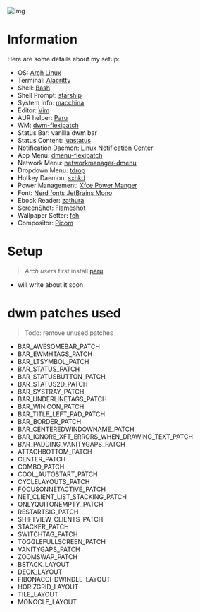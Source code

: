 ![img](/ss/dwm_gruvbox_cozy-night.png)

# Information
Here are some details about my setup:
- OS: [Arch Linux](https://archlinux.org/)
- Terminal: [Alacritty](https://github.com/alacritty/alacritty)
- Shell: [Bash](https://www.gnu.org/software/bash/)
- Shell Prompt: [starship](https://github.com/starship/starship)
- System Info: [macchina](https://github.com/Macchina-CLI/macchina)
- Editor: [Vim](https://github.com/vim/vim)
- AUR helper: [Paru](https://github.com/Morganamilo/paru)
- WM: [dwm-flexipatch](https://github.com/bakkeby/dwm-flexipatch)
- Status Bar: vanilla dwm bar
- Status Content: [luastatus](https://github.com/shdown/luastatus)
- Notification Daemon: [Linux Notification Center](https://github.com/phuhl/linux_notification_center)
- App Menu: [dmenu-flexipatch](https://github.com/bakkeby/dmenu-flexipatch)
- Network Menu: [networkmanager-dmenu](https://github.com/firecat53/networkmanager-dmenu)
- Dropdown Menu: [tdrop](https://github.com/noctuid/tdrop)
- Hotkey Daemon: [sxhkd](https://github.com/baskerville/sxhkd)
- Power Management: [Xfce Power Manger](https://docs.xfce.org/xfce/xfce4-power-manager/start)
- Font: [Nerd fonts JetBrains Mono](https://www.nerdfonts.com/)
- Ebook Reader: [zathura](https://github.com/pwmt/zathura)
- ScreenShot: [Flameshot](https://github.com/flameshot-org/flameshot)
- Wallpaper Setter: [feh](https://github.com/derf/feh)
- Compositor: [Picom](https://github.com/yshui/picom)

# Setup
> _Arch users_ first install [paru](https://github.com/Morganamilo/paru)
- will write about it soon

# dwm patches used
> Todo: remove unused patches
- BAR_AWESOMEBAR_PATCH
- BAR_EWMHTAGS_PATCH
- BAR_LTSYMBOL_PATCH
- BAR_STATUS_PATCH
- BAR_STATUSBUTTON_PATCH
- BAR_STATUS2D_PATCH
- BAR_SYSTRAY_PATCH
- BAR_UNDERLINETAGS_PATCH 
- BAR_WINICON_PATCH 
- BAR_TITLE_LEFT_PAD_PATCH 
- BAR_BORDER_PATCH 
- BAR_CENTEREDWINDOWNAME_PATCH 
- BAR_IGNORE_XFT_ERRORS_WHEN_DRAWING_TEXT_PATCH
- BAR_PADDING_VANITYGAPS_PATCH 
- ATTACHBOTTOM_PATCH
- CENTER_PATCH
- COMBO_PATCH 
- COOL_AUTOSTART_PATCH
- CYCLELAYOUTS_PATCH
- FOCUSONNETACTIVE_PATCH
- NET_CLIENT_LIST_STACKING_PATCH 
- ONLYQUITONEMPTY_PATCH
- RESTARTSIG_PATCH
- SHIFTVIEW_CLIENTS_PATCH 
- STACKER_PATCH 
- SWITCHTAG_PATCH 
- TOGGLEFULLSCREEN_PATCH 
- VANITYGAPS_PATCH 
- ZOOMSWAP_PATCH
- BSTACK_LAYOUT
- DECK_LAYOUT 
- FIBONACCI_DWINDLE_LAYOUT
- HORIZGRID_LAYOUT
- TILE_LAYOUT
- MONOCLE_LAYOUT
